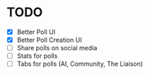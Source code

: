 # TODO

- [x] Better Poll UI
- [x] Better Poll Creation UI
- [ ] Share polls on social media
- [ ] Stats for polls
- [ ] Tabs for polls (AI, Community, The Liaison)
